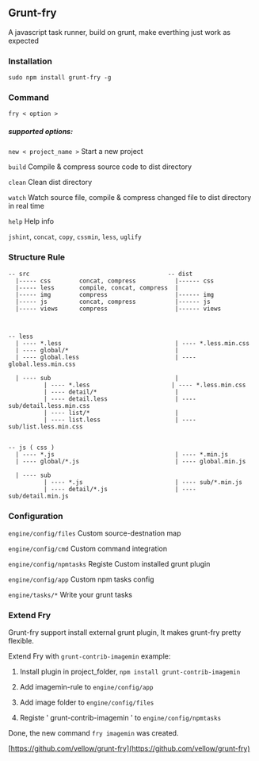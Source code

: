 ## Grunt-fry

  A javascript task runner, build on grunt, make everthing just work as expected


### Installation

  ` sudo npm install grunt-fry -g `


### Command
  
  ` fry < option > `

##### supported options: 

  ` new < project_name > `  Start a new project

  ` build `                 Compile & compress source code to dist directory

  ` clean `                 Clean dist directory

  ` watch `                 Watch source file, compile & compress changed file to dist directory in real time

  ` help `                  Help info

  ` jshint `, ` concat `, ` copy `, ` cssmin `, ` less `, ` uglify `


### Structure Rule

    -- src                                       -- dist
      |----- css        concat, compress           |------ css
      |----- less       compile, concat, compress  |
      |----- img        compress                   |------ img
      |----- js         concat, compress           |------ js
      |----- views      compress                   |------ views
      
   

    -- less
      | ---- *.less                                | ---- *.less.min.css
      | ---- global/*                              |
      | ---- global.less                           | ---- global.less.min.css        

      | ---- sub                                   |
              | ---- *.less                       | ---- *.less.min.css
              | ---- detail/*                      | 
              | ---- detail.less                   | ---- sub/detail.less.min.css
              | ---- list/*                        | 
              | ---- list.less                     | ---- sub/list.less.min.css

 
    -- js ( css )
      | ---- *.js                                  | ---- *.min.js
      | ---- global/*.js                           | ---- global.min.js

      | ---- sub               
              | ---- *.js                          | ---- sub/*.min.js
              | ---- detail/*.js                   | ---- sub/detail.min.js
      
      
### Configuration

  ` engine/config/files `       Custom source-destnation map

  ` engine/config/cmd `         Custom command integration

  ` engine/config/npmtasks `    Registe Custom installed grunt plugin

  ` engine/config/app `         Custom npm tasks config

  ` engine/tasks/* `            Write your grunt tasks


### Extend Fry

Grunt-fry support install external grunt plugin, It makes grunt-fry pretty flexible.

Extend Fry with  ` grunt-contrib-imagemin ` example: 

1. Install plugin in project_folder, ` npm install grunt-contrib-imagemin `

2. Add imagemin-rule to ` engine/config/app `

3. Add image folder to ` engine/config/files `

4. Registe ' grunt-contrib-imagemin ' to ` engine/config/npmtasks `


Done, the new command ` fry imagemin ` was created.


[https://github.com/vellow/grunt-fry](https://github.com/vellow/grunt-fry)